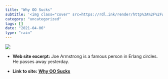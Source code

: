 ```yaml
---
title: "Why OO Sucks"
subtitle: '<img class="cover" src=https://rdl.ink/render/http%3A%2F%2Fwww.cs.otago.ac.nz%2Fstaffpriv%2Fok%2FJoe...'
category: "uncategorized"
tags: []
date: "2021-04-06"
type: "rain"
---
```

<img class="cover" src=https://rdl.ink/render/http%3A%2F%2Fwww.cs.otago.ac.nz%2Fstaffpriv%2Fok%2FJoe-Hates-OO.htm>



* **Web site excerpt:** Joe Armstrong is a famous person in Erlang circles. He passes away yesterday.

* **Link to site:** **[Why OO Sucks](http://www.cs.otago.ac.nz/staffpriv/ok/Joe-Hates-OO.htm)**